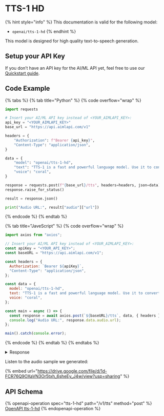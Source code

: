 # TTS-1 HD

{% hint style="info" %}
This documentation is valid for the following model:  &#x20;

* `openai/tts-1-hd`
{% endhint %}

This model is designed for high quality text-to-speech generation.

## Setup your API Key

If you don’t have an API key for the AI/ML API yet, feel free to use our [Quickstart guide](https://docs.aimlapi.com/quickstart/setting-up).

## Code Example

{% tabs %}
{% tab title="Python" %}
{% code overflow="wrap" %}
```python
import requests

# Insert your AI/ML API key instead of <YOUR_AIMLAPI_KEY>:
api_key = "<YOUR_AIMLAPI_KEY>" 
base_url = "https://api.aimlapi.com/v1"

headers = {
    "Authorization": f"Bearer {api_key}",
    "Content-Type": "application/json",
}

data = {
    "model": "openai/tts-1-hd",
    "text": "TTS-1 is a fast and powerful language model. Use it to convert text to natural sounding spoken text.",
    "voice": "coral",
}

response = requests.post(f"{base_url}/tts", headers=headers, json=data)
response.raise_for_status()

result = response.json()

print("Audio URL:", result["audio"]["url"])
```
{% endcode %}
{% endtab %}

{% tab title="JaveScript" %}
{% code overflow="wrap" %}
```javascript
import axios from "axios";

// Insert your AI/ML API key instead of <YOUR_AIMLAPI_KEY>:
const apiKey = "<YOUR_API_KEY>";
const baseURL = "https://api.aimlapi.com/v1";

const headers = {
  Authorization: `Bearer ${apiKey}`,
  "Content-Type": "application/json",
};

const data = {
  model: "openai/tts-1-hd",
  text: "TTS-1 is a fast and powerful language model. Use it to convert text to natural sounding spoken text.",
  voice: "coral",
};

const main = async () => {
  const response = await axios.post(`${baseURL}/tts`, data, { headers });
  console.log("Audio URL:", response.data.audio.url);
};

main().catch(console.error);
```
{% endcode %}
{% endtab %}
{% endtabs %}

<details>

<summary>Response</summary>

{% code overflow="wrap" %}
```
Audio URL: https://cdn.aimlapi.com/generations/hedgehog/1760948051400-99effd93-a38a-43d5-b4e4-76b42afb6e67.mp3
```
{% endcode %}

</details>

Listen to the audio sample we generated:

{% embed url="https://drive.google.com/file/d/1d-FCR76Q9OXaVN3Or5txh_6sheEy_J4w/view?usp=sharing" %}

## API Schema

{% openapi-operation spec="tts-1-hd" path="/v1/tts" method="post" %}
[OpenAPI tts-1-hd](https://raw.githubusercontent.com/aimlapi/api-docs/refs/heads/main/docs/api-references/speech-models/OpenAI/tts-1-hd.json)
{% endopenapi-operation %}
